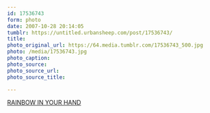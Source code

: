 ```yaml
---
id: 17536743
form: photo
date: 2007-10-28 20:14:05
tumblr: https://untitled.urbansheep.com/post/17536743/
title:
photo_original_url: https://64.media.tumblr.com/17536743_500.jpg
photo: /media/17536743.jpg
photo_caption: 
photo_source:
photo_source_url:
photo_source_title:

---
```


<p><a href="http://www.cims.jp/star/merci/html/rainbow.html">RAINBOW IN YOUR HAND</a></p>
